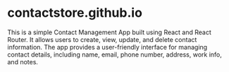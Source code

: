 # contactstore.github.io
This is a simple Contact Management App built using React and React Router. It allows users to create, view, update, and delete contact information. The app provides a user-friendly interface for managing contact details, including name, email, phone number, address, work info, and notes. 
